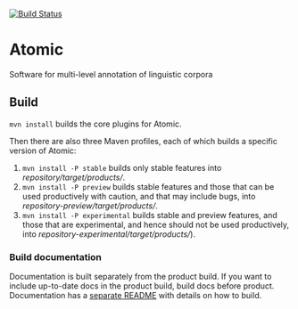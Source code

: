 [![Build Status](https://travis-ci.org/infraling/atomic.svg?branch=development)](https://travis-ci.org/infraling/atomic)

# Atomic
Software for multi-level annotation of linguistic corpora

## Build

`mvn install` builds the core plugins for Atomic.

Then there are also three Maven profiles, each of which builds a specific version of Atomic:

1. `mvn install -P stable` builds only stable features into *repository/target/products/*.
2. `mvn install -P preview` builds stable features and those that can be used productively with caution, and that may include bugs, into *repository-preview/target/products/*.
3. `mvn install -P experimental` builds stable and preview features, and those that are experimental, and hence should not be used productively, into *repository-experimental/target/products/*).

### Build documentation

Documentation is built separately from the product build. If you want to include up-to-date docs in the product build, build docs before product. Documentation has a [separate README](docs/org.corpus-tools.atomic.doc/README.md) with details on how to build.